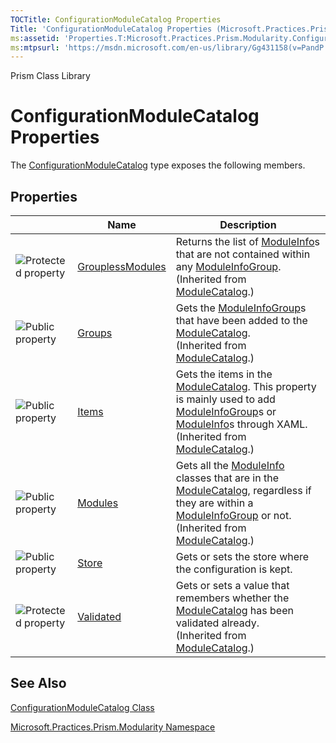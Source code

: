 ```yaml
---
TOCTitle: ConfigurationModuleCatalog Properties
Title: 'ConfigurationModuleCatalog Properties (Microsoft.Practices.Prism.Modularity)'
ms:assetid: 'Properties.T:Microsoft.Practices.Prism.Modularity.ConfigurationModuleCatalog'
ms:mtpsurl: 'https://msdn.microsoft.com/en-us/library/Gg431158(v=PandP.50)'
---
```


Prism Class Library

ConfigurationModuleCatalog Properties
=====================================

The [ConfigurationModuleCatalog](https://msdn.microsoft.com/t:microsoft.practices.prism.modularity.configurationmodulecatalog) type exposes the following members.

Properties
----------

<span id="propertyTableToggle"></span>
<table>

<thead>
<tr class="header">
<th> </th>
<th>Name</th>
<th>Description</th>
</tr>
</thead>
<tbody>
<tr class="odd">
<td><img src="https://msdn.microsoft.com/en-us/Gg431158.protproperty(en-us,PandP.50).gif" title="Protected property" /></td>
<td><a href="https://msdn.microsoft.com/p:microsoft.practices.prism.modularity.modulecatalog.grouplessmodules">GrouplessModules</a></td>
<td><div class="summary">
Returns the list of <a href="https://msdn.microsoft.com/t:microsoft.practices.prism.modularity.moduleinfo">ModuleInfo</a>s that are not contained within any <a href="https://msdn.microsoft.com/t:microsoft.practices.prism.modularity.moduleinfogroup">ModuleInfoGroup</a>.
</div>
(Inherited from <a href="https://msdn.microsoft.com/t:microsoft.practices.prism.modularity.modulecatalog">ModuleCatalog</a>.)</td>
</tr>
<tr class="even">
<td><img src="https://msdn.microsoft.com/en-us/Gg431158.pubproperty(en-us,PandP.50).gif" title="Public property" /></td>
<td><a href="https://msdn.microsoft.com/p:microsoft.practices.prism.modularity.modulecatalog.groups">Groups</a></td>
<td><div class="summary">
Gets the <a href="https://msdn.microsoft.com/t:microsoft.practices.prism.modularity.moduleinfogroup">ModuleInfoGroup</a>s that have been added to the <a href="https://msdn.microsoft.com/t:microsoft.practices.prism.modularity.modulecatalog">ModuleCatalog</a>.
</div>
(Inherited from <a href="https://msdn.microsoft.com/t:microsoft.practices.prism.modularity.modulecatalog">ModuleCatalog</a>.)</td>
</tr>
<tr class="odd">
<td><img src="https://msdn.microsoft.com/en-us/Gg431158.pubproperty(en-us,PandP.50).gif" title="Public property" /></td>
<td><a href="https://msdn.microsoft.com/p:microsoft.practices.prism.modularity.modulecatalog.items">Items</a></td>
<td><div class="summary">
Gets the items in the <a href="https://msdn.microsoft.com/t:microsoft.practices.prism.modularity.modulecatalog">ModuleCatalog</a>. This property is mainly used to add <a href="https://msdn.microsoft.com/t:microsoft.practices.prism.modularity.moduleinfogroup">ModuleInfoGroup</a>s or <a href="https://msdn.microsoft.com/t:microsoft.practices.prism.modularity.moduleinfo">ModuleInfo</a>s through XAML.
</div>
(Inherited from <a href="https://msdn.microsoft.com/t:microsoft.practices.prism.modularity.modulecatalog">ModuleCatalog</a>.)</td>
</tr>
<tr class="even">
<td><img src="https://msdn.microsoft.com/en-us/Gg431158.pubproperty(en-us,PandP.50).gif" title="Public property" /></td>
<td><a href="https://msdn.microsoft.com/p:microsoft.practices.prism.modularity.modulecatalog.modules">Modules</a></td>
<td><div class="summary">
Gets all the <a href="https://msdn.microsoft.com/t:microsoft.practices.prism.modularity.moduleinfo">ModuleInfo</a> classes that are in the <a href="https://msdn.microsoft.com/t:microsoft.practices.prism.modularity.modulecatalog">ModuleCatalog</a>, regardless if they are within a <a href="https://msdn.microsoft.com/t:microsoft.practices.prism.modularity.moduleinfogroup">ModuleInfoGroup</a> or not.
</div>
(Inherited from <a href="https://msdn.microsoft.com/t:microsoft.practices.prism.modularity.modulecatalog">ModuleCatalog</a>.)</td>
</tr>
<tr class="odd">
<td><img src="https://msdn.microsoft.com/en-us/Gg431158.pubproperty(en-us,PandP.50).gif" title="Public property" /></td>
<td><a href="https://msdn.microsoft.com/p:microsoft.practices.prism.modularity.configurationmodulecatalog.store">Store</a></td>
<td><div class="summary">
Gets or sets the store where the configuration is kept.
</div></td>
</tr>
<tr class="even">
<td><img src="https://msdn.microsoft.com/en-us/Gg431158.protproperty(en-us,PandP.50).gif" title="Protected property" /></td>
<td><a href="https://msdn.microsoft.com/p:microsoft.practices.prism.modularity.modulecatalog.validated">Validated</a></td>
<td><div class="summary">
Gets or sets a value that remembers whether the <a href="https://msdn.microsoft.com/t:microsoft.practices.prism.modularity.modulecatalog">ModuleCatalog</a> has been validated already.
</div>
(Inherited from <a href="https://msdn.microsoft.com/t:microsoft.practices.prism.modularity.modulecatalog">ModuleCatalog</a>.)</td>
</tr>
</tbody>
</table>

See Also
--------


[ConfigurationModuleCatalog Class](https://msdn.microsoft.com/t:microsoft.practices.prism.modularity.configurationmodulecatalog)

[Microsoft.Practices.Prism.Modularity Namespace](https://msdn.microsoft.com/n:microsoft.practices.prism.modularity)
